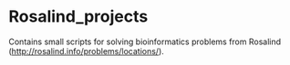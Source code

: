 # Rosalind_projects

Contains small scripts for solving bioinformatics problems from Rosalind (http://rosalind.info/problems/locations/).
